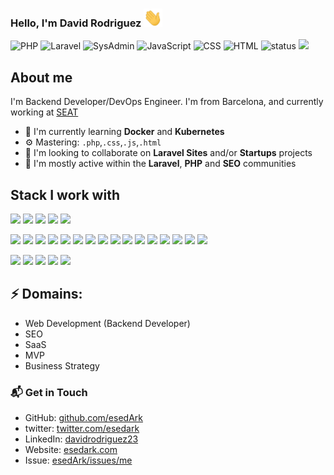 ### Hello, I'm David Rodriguez <img src="https://raw.githubusercontent.com/esedArk/esedArk/main/wave.gif" width="30px">

![PHP](https://img.shields.io/badge/PHP-Senior-green)
![Laravel](https://img.shields.io/badge/Laravel-Ninja-blue)
![SysAdmin](https://img.shields.io/badge/SysAdmin-enthusiastic-red)
![JavaScript](https://img.shields.io/badge/JavaScript-Middle-yellow)
![CSS](https://img.shields.io/badge/CSS-Senior-blue)
![HTML](https://img.shields.io/badge/HTML-Expert-orange)
![status](https://img.shields.io/badge/status-open_to_work-brightgreen)
![](https://visitor-badge.glitch.me/badge?page_id=github.com/esedArk)

## About me 

I'm Backend Developer/DevOps Engineer. I'm from Barcelona, and currently working at [SEAT](https://www.seat.es)

- 🌱 I'm currently learning **Docker** and **Kubernetes**
- ⚙️ Mastering: `.php`,`.css`,`.js`,`.html`
- 👯 I'm looking to collaborate on **Laravel Sites** and/or **Startups** projects
- 💬 I'm mostly active within the **Laravel**, **PHP** and **SEO** communities


## Stack I work with
<code><img height="50" src="https://www.vectorlogo.zone/logos/php/php-horizontal.svg"></code>
<code><img height="50" src="https://www.vectorlogo.zone/logos/laravel/laravel-ar21.svg"></code>
<code><img height="50" src="https://www.vectorlogo.zone/logos/mysql/mysql-horizontal.svg"></code>
<code><img height="50" src="https://www.vectorlogo.zone/logos/jquery/jquery-ar21.svg"></code>
<code><img height="50" src="https://www.vectorlogo.zone/logos/npm/npmjs-ar21.svg"></code>


<code><img height="50" src="https://www.vectorlogo.zone/logos/github/github-ar21.svg"></code>
<code><img height="50" src="https://www.vectorlogo.zone/logos/bitbucket/bitbucket-ar21.svg"></code>
<code><img height="50" src="https://www.vectorlogo.zone/logos/cloudflare/cloudflare-ar21.svg"></code>
<code><img height="50" src="https://www.vectorlogo.zone/logos/amazon_aws/amazon_aws-ar21.svg"></code>
<code><img height="50" src="https://www.vectorlogo.zone/logos/git-scm/git-scm-ar21.svg"></code>
<code><img height="50" src="https://www.vectorlogo.zone/logos/apache/apache-official.svg"></code>
<code><img height="50" src="https://www.vectorlogo.zone/logos/linux/linux-ar21.svg"></code>
<code><img height="50" src="https://www.vectorlogo.zone/logos/ubuntu/ubuntu-ar21.svg"></code>
<code><img height="50" src="https://www.vectorlogo.zone/logos/wordpress/wordpress-ar21.svg"></code>
<code><img height="50" src="https://www.vectorlogo.zone/logos/memcached/memcached-ar21.svg"></code>
<code><img height="50" src="https://www.vectorlogo.zone/logos/nginx/nginx-ar21.svg"></code>
<code><img height="50" src="https://www.vectorlogo.zone/logos/docker/docker-ar21.svg"></code>
<code><img height="50" src="https://www.vectorlogo.zone/logos/kubernetes/kubernetes-ar21.svg"></code>
<code><img height="50" src="https://www.vectorlogo.zone/logos/raspberrypi/raspberrypi-ar21.svg"></code>
<code><img height="50" src="https://www.vectorlogo.zone/logos/gnu_bash/gnu_bash-ar21.svg"></code>
<code><img height="50" src="https://www.vectorlogo.zone/logos/getpostman/getpostman-ar21.svg"></code>



<code><img height="50" src="https://www.vectorlogo.zone/logos/python/python-ar21.svg"></code>
<code><img height="50" src="https://www.vectorlogo.zone/logos/nodejs/nodejs-horizontal.svg"></code>
<code><img height="50" src="https://www.vectorlogo.zone/logos/socketio/socketio-ar21.svg"></code>
<code><img height="50" src="https://www.vectorlogo.zone/logos/elastic/elastic-ar21.svg"></code>
<code><img height="50" src="https://www.vectorlogo.zone/logos/redis/redis-ar21.svg"></code>









## ⚡ Domains:
- Web Development (Backend Developer)
- SEO
- SaaS
- MVP
- Business Strategy



### 📬 Get in Touch
- GitHub: [github.com/esedArk][github]
- twitter: [twitter.com/esedark][twitter]
- LinkedIn: [davidrodriguez23][linkedin]
- Website: [esedark.com][site]
- Issue: [esedArk/issues/me][issue] 



<!-- Links to your social media accounts -->
[twitter]: https://twitter.com/esedark
[github]: https://github.com/esedark
[linkedin]: https://www.linkedin.com/in/davidrodriguez23/
[site]: https://www.esedark.com
[issue]: https://github.com/esedArk/esedArk/issues/me
